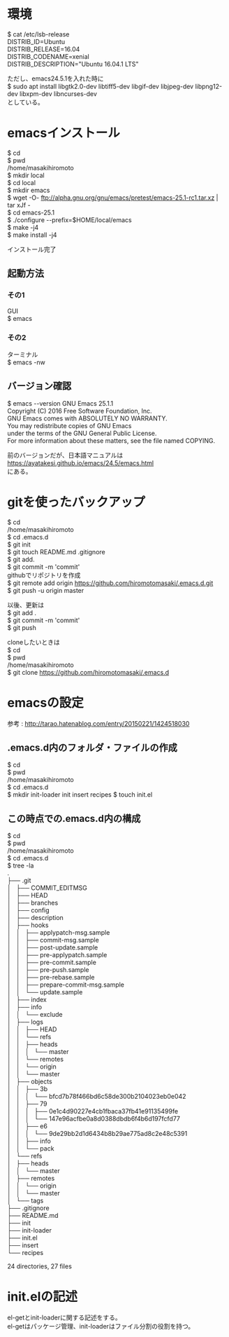 # 環境
$ cat /etc/lsb-release  
DISTRIB_ID=Ubuntu  
DISTRIB_RELEASE=16.04  
DISTRIB_CODENAME=xenial  
DISTRIB_DESCRIPTION="Ubuntu 16.04.1 LTS"  

ただし、emacs24.5.1を入れた時に  
$ sudo apt install libgtk2.0-dev libtiff5-dev libgif-dev libjpeg-dev libpng12-dev libxpm-dev libncurses-dev  
としている。

# emacsインストール
$ cd  
$ pwd  
/home/masakihiromoto  
$ mkdir local  
$ cd local  
$ mkdir emacs  
$ wget -O- ftp://alpha.gnu.org/gnu/emacs/pretest/emacs-25.1-rc1.tar.xz | tar xJf -  
$ cd emacs-25.1  
$ ./configure --prefix=$HOME/local/emacs  
$ make -j4  
$ make install -j4  

インストール完了

## 起動方法
### その1
GUI  
$ emacs
### その2
ターミナル  
$ emacs -nw  

## バージョン確認
$ emacs --version
GNU Emacs 25.1.1  
Copyright (C) 2016 Free Software Foundation, Inc.   
GNU Emacs comes with ABSOLUTELY NO WARRANTY.  
You may redistribute copies of GNU Emacs  
under the terms of the GNU General Public License.  
For more information about these matters, see the file named COPYING.  

前のバージョンだが、日本語マニュアルは  
https://ayatakesi.github.io/emacs/24.5/emacs.html  
にある。


# gitを使ったバックアップ
$ cd  
/home/masakihiromoto  
$ cd .emacs.d  
$ git init  
$ git touch README.md .gitignore  
$ git add.  
$ git commit -m 'commit'  
githubでリポジトリを作成  
$ git remote add origin https://github.com/hiromotomasaki/.emacs.d.git  
$ git push -u origin master  

以後、更新は  
$ git add .  
$ git commit -m 'commit'  
$ git push  

cloneしたいときは  
$ cd  
$ pwd  
/home/masakihiromoto  
$ git clone https://github.com/hiromotomasaki/.emacs.d  

# emacsの設定
参考 : http://tarao.hatenablog.com/entry/20150221/1424518030  

## .emacs.d内のフォルダ・ファイルの作成
$ cd  
$ pwd  
/home/masakihiromoto  
$ cd .emacs.d  
$ mkdir init-loader init insert recipes 
$ touch init.el  

## この時点での.emacs.d内の構成
$ cd  
$ pwd  
/home/masakihiromoto  
$ cd .emacs.d  
$ tree -la  
.  
├── .git  
│   ├── COMMIT_EDITMSG  
│   ├── HEAD  
│   ├── branches  
│   ├── config  
│   ├── description  
│   ├── hooks  
│   │   ├── applypatch-msg.sample  
│   │   ├── commit-msg.sample  
│   │   ├── post-update.sample  
│   │   ├── pre-applypatch.sample  
│   │   ├── pre-commit.sample  
│   │   ├── pre-push.sample  
│   │   ├── pre-rebase.sample  
│   │   ├── prepare-commit-msg.sample  
│   │   └── update.sample  
│   ├── index  
│   ├── info  
│   │   └── exclude  
│   ├── logs  
│   │   ├── HEAD  
│   │   └── refs  
│   │       ├── heads  
│   │       │   └── master  
│   │       └── remotes  
│   │           └── origin  
│   │               └── master  
│   ├── objects  
│   │   ├── 3b  
│   │   │   └── bfcd7b78f466bd6c58de300b2104023eb0e042  
│   │   ├── 79  
│   │   │   ├── 0e1c4d90227e4cb1fbaca37fb41e91135499fe  
│   │   │   └── 147e96acfbe0a8d0388dbdb6f4b6d197fcfd77  
│   │   ├── e6  
│   │   │   └── 9de29bb2d1d6434b8b29ae775ad8c2e48c5391  
│   │   ├── info  
│   │   └── pack  
│   └── refs  
│       ├── heads  
│       │   └── master  
│       ├── remotes  
│       │   └── origin  
│       │       └── master  
│       └── tags  
├── .gitignore  
├── README.md  
├── init  
├── init-loader  
├── init.el  
├── insert  
└── recipes  

24 directories, 27 files  

# init.elの記述  
el-getとinit-loaderに関する記述をする。  
el-getはパッケージ管理、init-loaderはファイル分割の役割を持つ。  




